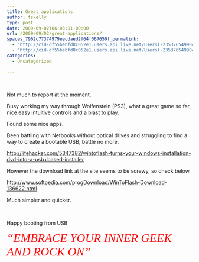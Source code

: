 ```yaml
---
title: Great applications
author: fskelly
type: post
date: 2009-09-02T06:03:01+00:00
url: /2009/09/02/great-applications/
spaces_7962c77374979eecdaed2f64f067650f_permalink:
  - "http://cid-df55bebfd8c052e1.users.api.live.net/Users(-2353765499046702367)/Blogs('DF55BEBFD8C052E1!116')/Entries('DF55BEBFD8C052E1!2237')?authkey=22Fzl6To93U%24"
  - "http://cid-df55bebfd8c052e1.users.api.live.net/Users(-2353765499046702367)/Blogs('DF55BEBFD8C052E1!116')/Entries('DF55BEBFD8C052E1!2237')?authkey=22Fzl6To93U%24"
categories:
  - Uncategorized

---
```

<div id="msgcns!DF55BEBFD8C052E1!2237" class="bvMsg">
  <blockquote>
  </blockquote>
  
  <p>
     
  </p>
  
  <p>
    Not much to report at the moment.
  </p>
  
  <p>
    Busy working my way through Wolfenstein (PS3), what a great game so far, nice easy intuitive controls and a blast to play.
  </p>
  
  <p>
    Found some nice apps.
  </p>
  
  <p>
    Been battling with Netbooks without optical drives and struggling to find a way to create a bootable USB, battle no more.
  </p>
  
  <p>
    <a title="http://lifehacker.com/5347382/wintoflash-turns-your-windows-installation-dvd-into-a-usb+based-installer" href="http://lifehacker.com/5347382/wintoflash-turns-your-windows-installation-dvd-into-a-usb+based-installer">http://lifehacker.com/5347382/wintoflash-turns-your-windows-installation-dvd-into-a-usb+based-installer</a>
  </p>
  
  <p>
    However the download link at the site seems to be screwy, so check below.
  </p>
  
  <p>
    <a title="http://www.softpedia.com/progDownload/WinToFlash-Download-136622.html" href="http://www.softpedia.com/progDownload/WinToFlash-Download-136622.html">http://www.softpedia.com/progDownload/WinToFlash-Download-136622.html</a>
  </p>
  
  <p>
    Much simpler and quicker.
  </p>
  
  <p>
     
  </p>
  
  <p>
    Happy booting from USB
  </p>
  
  <p>
    <font color="#ff0000" size="6" face="Broadway"><em>“EMBRACE YOUR INNER GEEK AND ROCK ON”</em></font>
  </p></p>
</div>